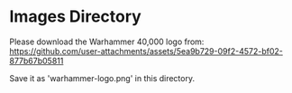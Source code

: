 # Images Directory

Please download the Warhammer 40,000 logo from:
https://github.com/user-attachments/assets/5ea9b729-09f2-4572-bf02-877b67b05811

Save it as 'warhammer-logo.png' in this directory.
